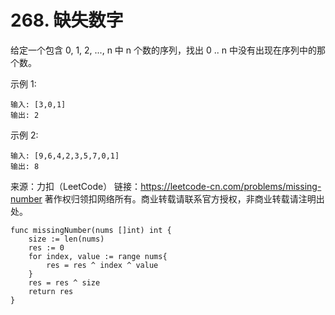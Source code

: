 # 268. 缺失数字

给定一个包含 0, 1, 2, ..., n 中 n 个数的序列，找出 0 .. n 中没有出现在序列中的那个数。

示例 1:

```text
输入: [3,0,1]
输出: 2
```

示例 2:

```text
输入: [9,6,4,2,3,5,7,0,1]
输出: 8
```

来源：力扣（LeetCode）
链接：<https://leetcode-cn.com/problems/missing-number>
著作权归领扣网络所有。商业转载请联系官方授权，非商业转载请注明出处。

```golang
func missingNumber(nums []int) int {
    size := len(nums)
    res := 0
    for index, value := range nums{
        res = res ^ index ^ value
    }
    res = res ^ size
    return res
}
```
